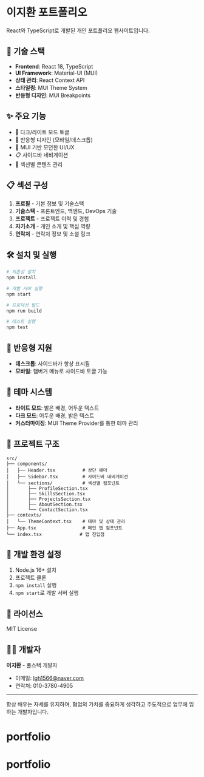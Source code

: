 # 이지환 포트폴리오

React와 TypeScript로 개발된 개인 포트폴리오 웹사이트입니다.

## 🚀 기술 스택

- **Frontend**: React 18, TypeScript
- **UI Framework**: Material-UI (MUI)
- **상태 관리**: React Context API
- **스타일링**: MUI Theme System
- **반응형 디자인**: MUI Breakpoints

## ✨ 주요 기능

- 🌙 다크/라이트 모드 토글
- 📱 반응형 디자인 (모바일/데스크톱)
- 🎨 MUI 기반 모던한 UI/UX
- 📋 사이드바 네비게이션
- 🎯 섹션별 콘텐츠 관리

## 📋 섹션 구성

1. **프로필** - 기본 정보 및 기술스택
2. **기술스택** - 프론트엔드, 백엔드, DevOps 기술
3. **프로젝트** - 프로젝트 이력 및 경험
4. **자기소개** - 개인 소개 및 핵심 역량
5. **연락처** - 연락처 정보 및 소셜 링크

## 🛠 설치 및 실행

```bash
# 의존성 설치
npm install

# 개발 서버 실행
npm start

# 프로덕션 빌드
npm run build

# 테스트 실행
npm test
```

## 📱 반응형 지원

- **데스크톱**: 사이드바가 항상 표시됨
- **모바일**: 햄버거 메뉴로 사이드바 토글 가능

## 🎨 테마 시스템

- **라이트 모드**: 밝은 배경, 어두운 텍스트
- **다크 모드**: 어두운 배경, 밝은 텍스트
- **커스터마이징**: MUI Theme Provider를 통한 테마 관리

## 📁 프로젝트 구조

```
src/
├── components/
│   ├── Header.tsx          # 상단 헤더
│   ├── Sidebar.tsx         # 사이드바 네비게이션
│   └── sections/           # 섹션별 컴포넌트
│       ├── ProfileSection.tsx
│       ├── SkillsSection.tsx
│       ├── ProjectsSection.tsx
│       ├── AboutSection.tsx
│       └── ContactSection.tsx
├── contexts/
│   └── ThemeContext.tsx    # 테마 및 상태 관리
├── App.tsx                 # 메인 앱 컴포넌트
└── index.tsx              # 앱 진입점
```

## 🔧 개발 환경 설정

1. Node.js 16+ 설치
2. 프로젝트 클론
3. `npm install` 실행
4. `npm start`로 개발 서버 실행

## 📄 라이선스

MIT License

## 👨‍💻 개발자

**이지환** - 풀스택 개발자
- 이메일: lgh1566@naver.com
- 연락처: 010-3780-4905

---

항상 배우는 자세를 유지하며, 협업의 가치를 중요하게 생각하고 주도적으로 업무에 임하는 개발자입니다.
# portfolio
# portfolio
